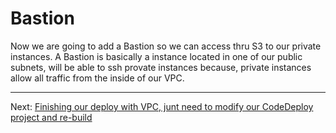 # Bastion

Now we are going to add a Bastion so we can access thru S3 to our private instances.
A Bastion is basically a instance located in one of our public subnets, will be able to ssh provate instances because, private instances allow all traffic from the inside of our VPC.

---
Next: [Finishing our deploy with VPC, junt need to modify our CodeDeploy project and re-build](/workshop/vpc-subnets-bastion/08-finishing-up.md)